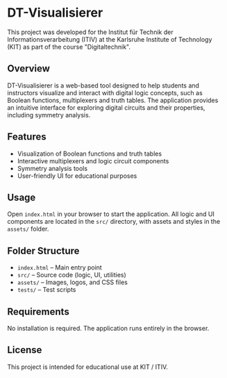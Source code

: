 # DT-Visualisierer

This project was developed for the Institut für Technik der Informationsverarbeitung (ITIV) at the Karlsruhe Institute of Technology (KIT) as part of the course "Digitaltechnik".

## Overview

DT-Visualisierer is a web-based tool designed to help students and instructors visualize and interact with digital logic concepts, such as Boolean functions, multiplexers and truth tables. The application provides an intuitive interface for exploring digital circuits and their properties, including symmetry analysis.

## Features

- Visualization of Boolean functions and truth tables
- Interactive multiplexers and logic circuit components
- Symmetry analysis tools
- User-friendly UI for educational purposes

## Usage

Open `index.html` in your browser to start the application. All logic and UI components are located in the `src/` directory, with assets and styles in the `assets/` folder.

## Folder Structure

- `index.html` – Main entry point
- `src/` – Source code (logic, UI, utilities)
- `assets/` – Images, logos, and CSS files
- `tests/` – Test scripts

## Requirements

No installation is required. The application runs entirely in the browser.

## License

This project is intended for educational use at KIT / ITIV.
